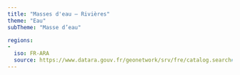 ```yaml
---
title: "Masses d'eau – Rivières"
theme: "Eau"
subTheme: "Masse d’eau"

regions:
-
  iso: FR-ARA
  source: https://www.datara.gouv.fr/geonetwork/srv/fre/catalog.search#/search?resultType=details&sortBy=relevance&from=1&to=20&fast=index&_content_type=json&any=Masses d'eau – Rivières
---
```

